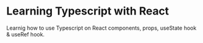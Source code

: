 # Learning Typescript with React

Learnig how to use Typescript on React components, props, useState hook & useRef hook.
